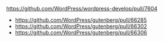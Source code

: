 https://github.com/WordPress/wordpress-develop/pull/7604

-   https://github.com/WordPress/gutenberg/pull/66285
-   https://github.com/WordPress/gutenberg/pull/66302
-   https://github.com/WordPress/gutenberg/pull/66306
